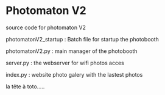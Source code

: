 # Photomaton V2
source code for photomaton V2

photomatonV2_startup : Batch file for startup the photobooth

photomatonV2.py      : main manager of the photobooth

server.py            : the webserver for wifi photos acces

index.py             : website photo galery with the lastest photos

la tête à toto.....
